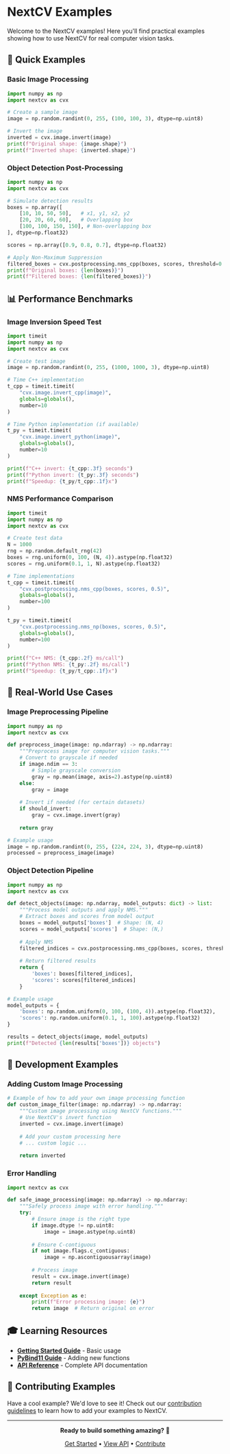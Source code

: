 # NextCV Examples

Welcome to the NextCV examples! Here you'll find practical examples showing how to use NextCV for real computer vision tasks.

## 🚀 Quick Examples

### Basic Image Processing

```python
import numpy as np
import nextcv as cvx

# Create a sample image
image = np.random.randint(0, 255, (100, 100, 3), dtype=np.uint8)

# Invert the image
inverted = cvx.image.invert(image)
print(f"Original shape: {image.shape}")
print(f"Inverted shape: {inverted.shape}")
```

### Object Detection Post-Processing

```python
import numpy as np
import nextcv as cvx

# Simulate detection results
boxes = np.array([
    [10, 10, 50, 50],   # x1, y1, x2, y2
    [20, 20, 60, 60],   # Overlapping box
    [100, 100, 150, 150], # Non-overlapping box
], dtype=np.float32)

scores = np.array([0.9, 0.8, 0.7], dtype=np.float32)

# Apply Non-Maximum Suppression
filtered_boxes = cvx.postprocessing.nms_cpp(boxes, scores, threshold=0.5)
print(f"Original boxes: {len(boxes)}")
print(f"Filtered boxes: {len(filtered_boxes)}")
```

## 📊 Performance Benchmarks

### Image Inversion Speed Test

```python
import timeit
import numpy as np
import nextcv as cvx

# Create test image
image = np.random.randint(0, 255, (1000, 1000, 3), dtype=np.uint8)

# Time C++ implementation
t_cpp = timeit.timeit(
    "cvx.image.invert_cpp(image)", 
    globals=globals(), 
    number=10
)

# Time Python implementation (if available)
t_py = timeit.timeit(
    "cvx.image.invert_python(image)", 
    globals=globals(), 
    number=10
)

print(f"C++ invert: {t_cpp:.3f} seconds")
print(f"Python invert: {t_py:.3f} seconds")
print(f"Speedup: {t_py/t_cpp:.1f}x")
```

### NMS Performance Comparison

```python
import timeit
import numpy as np
import nextcv as cvx

# Create test data
N = 1000
rng = np.random.default_rng(42)
boxes = rng.uniform(0, 100, (N, 4)).astype(np.float32)
scores = rng.uniform(0.1, 1, N).astype(np.float32)

# Time implementations
t_cpp = timeit.timeit(
    "cvx.postprocessing.nms_cpp(boxes, scores, 0.5)", 
    globals=globals(), 
    number=100
)

t_py = timeit.timeit(
    "cvx.postprocessing.nms_np(boxes, scores, 0.5)", 
    globals=globals(), 
    number=100
)

print(f"C++ NMS: {t_cpp:.2f} ms/call")
print(f"Python NMS: {t_py:.2f} ms/call")
print(f"Speedup: {t_py/t_cpp:.1f}x")
```

## 🎯 Real-World Use Cases

### Image Preprocessing Pipeline

```python
import numpy as np
import nextcv as cvx

def preprocess_image(image: np.ndarray) -> np.ndarray:
    """Preprocess image for computer vision tasks."""
    # Convert to grayscale if needed
    if image.ndim == 3:
        # Simple grayscale conversion
        gray = np.mean(image, axis=2).astype(np.uint8)
    else:
        gray = image
    
    # Invert if needed (for certain datasets)
    if should_invert:
        gray = cvx.image.invert(gray)
    
    return gray

# Example usage
image = np.random.randint(0, 255, (224, 224, 3), dtype=np.uint8)
processed = preprocess_image(image)
```

### Object Detection Pipeline

```python
import numpy as np
import nextcv as cvx

def detect_objects(image: np.ndarray, model_outputs: dict) -> list:
    """Process model outputs and apply NMS."""
    # Extract boxes and scores from model output
    boxes = model_outputs['boxes']  # Shape: (N, 4)
    scores = model_outputs['scores']  # Shape: (N,)
    
    # Apply NMS
    filtered_indices = cvx.postprocessing.nms_cpp(boxes, scores, threshold=0.5)
    
    # Return filtered results
    return {
        'boxes': boxes[filtered_indices],
        'scores': scores[filtered_indices]
    }

# Example usage
model_outputs = {
    'boxes': np.random.uniform(0, 100, (100, 4)).astype(np.float32),
    'scores': np.random.uniform(0.1, 1, 100).astype(np.float32)
}

results = detect_objects(image, model_outputs)
print(f"Detected {len(results['boxes'])} objects")
```

## 🔧 Development Examples

### Adding Custom Image Processing

```python
# Example of how to add your own image processing function
def custom_image_filter(image: np.ndarray) -> np.ndarray:
    """Custom image processing using NextCV functions."""
    # Use NextCV's invert function
    inverted = cvx.image.invert(image)
    
    # Add your custom processing here
    # ... custom logic ...
    
    return inverted
```

### Error Handling

```python
import nextcv as cvx

def safe_image_processing(image: np.ndarray) -> np.ndarray:
    """Safely process image with error handling."""
    try:
        # Ensure image is the right type
        if image.dtype != np.uint8:
            image = image.astype(np.uint8)
        
        # Ensure C-contiguous
        if not image.flags.c_contiguous:
            image = np.ascontiguousarray(image)
        
        # Process image
        result = cvx.image.invert(image)
        return result
        
    except Exception as e:
        print(f"Error processing image: {e}")
        return image  # Return original on error
```

## 🎓 Learning Resources

- **[Getting Started Guide](getting-started.md)** - Basic usage
- **[PyBind11 Guide](pybind11-guide.md)** - Adding new functions
- **[API Reference](reference/)** - Complete API documentation

## 🤝 Contributing Examples

Have a cool example? We'd love to see it! Check out our [contribution guidelines](pybind11-guide.md) to learn how to add your examples to NextCV.

---

<div align="center">

**Ready to build something amazing?** 🚀

[Get Started](getting-started.md) • [View API](reference/) • [Contribute](pybind11-guide.md)

</div>